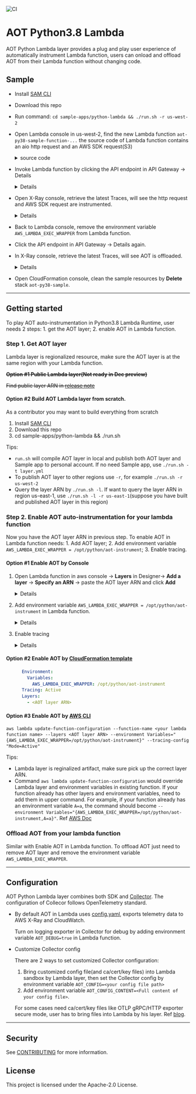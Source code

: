 ![CI](https://github.com/wangzlei/bonjour/workflows/CI/badge.svg?branch=master)
# AOT Python3.8 Lambda
AOT Python Lambda layer provides a plug and play user experience of automatically instrument Lambda function, users can onload and offload AOT from their Lambda function without changing code. 

## Sample
- Install [SAM CLI](https://docs.aws.amazon.com/serverless-application-model/latest/developerguide/serverless-sam-cli-install.html)
- Download this repo
- Run command: `cd sample-apps/python-lambda && ./run.sh -r us-west-2`
- Open Lambda console in us-west-2, find the new Lambda function `aot-py38-sample-function-...`
the source code of Lambda function contains an aio http request and an AWS SDK request(S3)
    <details><summary>source code</summary>

    ```python
    def lambda_handler(event, context):

        loop = asyncio.get_event_loop()
        loop.run_until_complete(callAioHttp())

        for bucket in s3.buckets.all():
            print(bucket.name)

        return {"statusCode": 200}
    ```
    </details>

- Invoke Lambda function by clicking the API endpoint in API Gateway -> Details
    <details>

    ![](./docs/images/sample1.png)

    </details>

- Open X-Ray console, retrieve the latest Traces, will see the http request and AWS SDK request are instrumented.

    <details>

    ![](./docs/images/sample2.png)

    </details>

- Back to Lambda console, remove the environment variable `AWS_LAMBDA_EXEC_WRAPPER` from Lambda function.
- Click the API endpoint in API Gateway -> Details again.
- In X-Ray console, retrieve the latest Traces, will see AOT is offloaded.

    <details>

    ![](./docs/images/sample3.png)

    </details>

- Open CloudFormation console, clean the sample resources by **Delete** stack `aot-py38-sample`.

***

## Getting started
To play AOT auto-instrumentation in Python3.8 Lambda Runtime, user needs 2 steps: 1. get the AOT layer; 2. enable AOT in Lambda function.

### Step 1. Get AOT layer
Lambda layer is regionalized resource, make sure the AOT layer is at the same region with your Lambda function.

~~**Option #1 Public Lambda layer(Not ready in Dec preview)**~~

~~Find public layer ARN in [release note](docs/release-notes/py38.md)~~

#### Option #2 Build AOT Lambda layer from scratch. 

As a contributor you may want to build everything from scratch
1. Install [SAM CLI](https://docs.aws.amazon.com/serverless-application-model/latest/developerguide/serverless-sam-cli-install.html)
2. Download this repo
3. cd sample-apps/python-lambda && ./run.sh 

Tips:
- `run.sh` will compile AOT layer in local and publish both AOT layer and Sample app to personal account. If no need Sample app, use `./run.sh -t layer.yml`
- To publish AOT layer to other regions use `-r`, for example `./run.sh -r us-west-2`
- Query the layer ARN by `./run.sh -l`. If want to query the layer ARN in region us-east-1, use `./run.sh -l -r us-east-1`(suppose you have built and published AOT layer in this region)


### Step 2. Enable AOT auto-instrumentation for your lambda function

Now you have the AOT layer ARN in previous step. To enable AOT in Lambda function needs: 1. Add AOT layer; 2. Add environment variable `AWS_LAMBDA_EXEC_WRAPPER = /opt/python/aot-instrument`; 3. Enable tracing. 

#### Option #1 Enable AOT by Console

1. Open Lambda function in aws console -> **Layers** in Designer-> **Add a layer** -> **Specify an ARN** -> paste the AOT layer ARN and click **Add**

    <details>

    ![](./docs/images/sample4.png)

    </details>

2. Add environment variable `AWS_LAMBDA_EXEC_WRAPPER = /opt/python/aot-instrument` in Lambda function.

    <details>

    ![](./docs/images/sample5.png)

    </details>

3. Enable tracing

    <details>

    ![](./docs/images/sample6.png)

    </details>


#### Option #2 Enable AOT by [CloudFormation template](https://docs.amazonaws.cn/en_us/lambda/latest/dg/configuration-layers.html#configuration-layers-cloudformation)

```yaml
      Environment:
        Variables:
          AWS_LAMBDA_EXEC_WRAPPER: /opt/python/aot-instrument
      Tracing: Active
      Layers:
        - <AOT layer ARN>
```

#### Option #3 Enable AOT by [AWS CLI](https://docs.aws.amazon.com/cli/latest/reference/lambda/update-function-configuration.html)

```shell
aws lambda update-function-configuration --function-name <your lambda function name> --layers <AOT layer ARN> --environment Variables="{AWS_LAMBDA_EXEC_WRAPPER=/opt/python/aot-instrument}" --tracing-config "Mode=Active"
```
Tips:
- Lambda layer is reginalized artifact, make sure pick up the correct layer ARN.
- Command `aws lambda update-function-configuration` would override Lambda layer and environment variables in existing function. If your function already has other layers and environment variables, need to add them in upper command. For example, if your function already has an environment variable `A=a`, the command should become `--environment Variables="{AWS_LAMBDA_EXEC_WRAPPER=/opt/python/aot-instrument,A=a}"`. Ref [AWS Doc](https://docs.aws.amazon.com/cli/latest/reference/lambda/update-function-configuration.html)



### Offload AOT from your lambda function
Similar with Enable AOT in Lambda function. To offload AOT just need to remove AOT layer and remove the environment variable `AWS_LAMBDA_EXEC_WRAPPER`.

***

## Configuration
AOT Python Lambda layer combines both SDK and [Collector](https://github.com/aws-observability/aws-otel-collector#overview). The configuration of Collecor follows OpenTelemetry standard.

- By default AOT in Lambda uses [config.yaml](../../extensions/aoc-extension/config.yaml), exports telemetry data to AWS X-Ray and CloudWatch.

    Turn on logging exporter in Collector for debug by adding environment variable `AOT_DEBUG=true` in Lambda function.

- Customize Collector config
    
    There are 2 ways to set customized Collector configuration:
    1. Bring customized config file(and ca/cert/key files) into Lambda sandbox by Lambda layer, then set the Collector config by environment variable `AOT_CONFIG=<your config file path>` 
    2. Add environment variable `AOT_CONFIG_CONTENT=<Full content of your config file>`.
    
    For some cases need ca/cert/key files like OTLP gRPC/HTTP exporter secure mode, user has to bring files into Lambda by his layer. Ref [blog](https://dev.to/leading-edje/aws-lambda-layer-for-private-certificates-465j).
    
***

## Security

See [CONTRIBUTING](CONTRIBUTING.md#security-issue-notifications) for more information.

## License

This project is licensed under the Apache-2.0 License.

